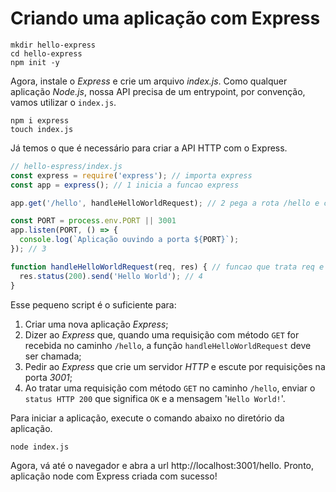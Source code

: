 # Criando uma aplicação com Express
```
mkdir hello-express
cd hello-express
npm init -y
```

Agora, instale o *Express* e crie um arquivo *index.js*. Como qualquer aplicação *Node.js*, nossa API precisa de um entrypoint, por convenção, vamos utilizar o `index.js`.
```
npm i express
touch index.js
```

Já temos o que é necessário para criar a API HTTP com o Express.
```js
// hello-espress/index.js
const express = require('express'); // importa express
const app = express(); // 1 inicia a funcao express

app.get('/hello', handleHelloWorldRequest); // 2 pega a rota /hello e chama a funcao handleHelloWorldRequest

const PORT = process.env.PORT || 3001
app.listen(PORT, () => {
  console.log(`Aplicação ouvindo a porta ${PORT}`);
}); // 3

function handleHelloWorldRequest(req, res) { // funcao que trata req e res
  res.status(200).send('Hello World'); // 4
}
```

Esse pequeno script é o suficiente para:
1. Criar uma nova aplicação *Express*;
2. Dizer ao *Express* que, quando uma requisição com método `GET` for recebida no caminho `/hello`, a função `handleHelloWorldRequest` deve ser chamada;
3. Pedir ao *Express* que crie um servidor *HTTP* e escute por requisições na porta *3001*;
4. Ao tratar uma requisição com método `GET` no caminho `/hello`, enviar o `status HTTP 200` que significa `OK` e a mensagem '`Hello World!`'.

Para iniciar a aplicação, execute o comando abaixo no diretório da aplicação.
```
node index.js
```

Agora, vá até o navegador e abra a url http://localhost:3001/hello. Pronto, aplicação node com Express criada com sucesso!
